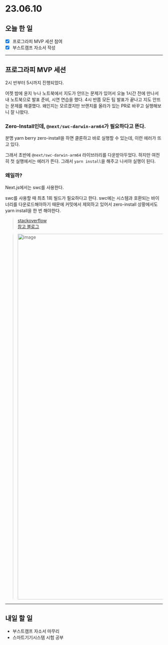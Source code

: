 # 23.06.10

## 오늘 한 일

- [x] 프로그라피 MVP 세션 참여
- [x] 부스트캠프 자소서 작성

---

## 프로그라피 MVP 세션

2시 반부터 5시까지 진행되었다.

어젯 밤에 윤지 누나 노트북에서 지도가 안뜨는 문제가 있어서 오늘 1시간 전에 만나서 내 노트북으로 발표 준비, 시연 연습을 했다. 4시 반쯤 모든 팀 발표가 끝나고 지도 안뜨는 문제를 해결했다. 왜인지는 모르겠지만 브랜치를 올라가 있는 PR로 바꾸고 실행해보니 잘 나왔다.

### Zero-Install인데, `@next/swc-darwin-arm64`가 필요하다고 뜬다.

분명 yarn berry zero-install을 하면 클론하고 바로 실행할 수 있는데, 이런 에러가 뜨고 있다.

그래서 초반에 `@next/swc-darwin-arm64` 라이브러리를 다운받아두었다. 하지만 여전히 첫 실행에서는 에러가 뜬다. 그래서 `yarn install`을 해주고 나서야 실행이 된다.

### 왜일까?

Next.js에서는 swc를 사용한다.

swc를 사용할 때 최초 1회 빌드가 필요하다고 한다. swc에는 시스템과 호환되는 바이너리를 다운로드해야하기 때문에 커밋에서 제외하고 있어서 zero-install 상황에서도 yarn install을 한 번 해야한다.

> [stackoverflow](https://stackoverflow.com/questions/69816589/next-failed-to-load-swc-binary)  
> [참고 블로그](https://blog.dramancompany.com/2023/02/%EB%A6%AC%EB%A9%A4%EB%B2%84-%EC%9B%B9-%EC%84%9C%EB%B9%84%EC%8A%A4-%EC%A2%8C%EC%B6%A9%EC%9A%B0%EB%8F%8C-yarn-berry-%EB%8F%84%EC%9E%85%EA%B8%B0/)

> <img width="1169" alt="image" src="https://github.com/kagong-sillok/kagong-sillok-client/assets/23312485/043c562b-18dd-4647-b83d-4da76372629c">

---

## 내일 할 일

- 부스트캠프 자소서 마무리
- 스마트기기시스템 시험 공부
